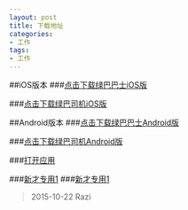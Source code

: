 ```yaml
---
layout: post
title: 下载地址
categories:
- 工作
tags:
- 工作 
---
```

##iOS版本
###[点击下载绿巴巴士iOS版](itms-services://?action=download-manifest&url=https://dn-raziailfm.qbox.me/GreenBus.plist)

###[点击下载绿巴司机iOS版](itms-services://?action=download-manifest&url=https://dn-raziailfm.qbox.me/GreenBusDriver.plist)



##Android版本
###[点击下载绿巴巴士Android版](http://139.196.29.225/greenbus-webapp/app/android/passengers/2/greenbus.apk)

###[点击下载绿巴司机Android版](http://139.196.29.225/greenbus-webapp/app/android/driver/2/greenbus_driver.apk)

###[打开应用](GreenBus1://jp.app/openwith?name=zhangsan&age=26)

###[新才专用1](myapp://jp.app/openwith?name=zhangsan&age=26)
###[新才专用1](http://www.grennbus/test/test?name=zhangsan&age=26)


> 2015-10-22 Razi

